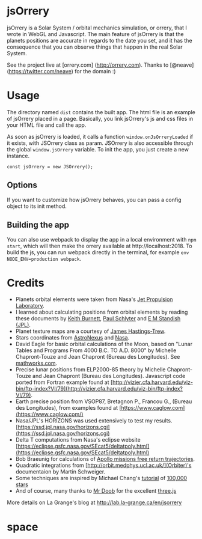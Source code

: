 # jsOrrery

jsOrrery is a Solar System / orbital mechanics simulation, or orrery, that I wrote in WebGL and Javascript. The main feature of jsOrrery is that the planets positions are accurate in regards to the date you set, and it has the consequence that you can observe things that happen in the real Solar System.

See the project live at [orrery.com] (http://orrery.com). Thanks to [@neave] (https://twitter.com/neave) for the domain :)

# Usage

The directory named `dist` contains the built app. The html file is an example of jsOrrery placed in a page. Basically, you link jsOrrery's js and css files in your HTML file and call the app.

As soon as jsOrrery is loaded, it calls a function `window.onJsOrreryLoaded` if it exists, with JSOrrery class as param. JSOrrery is also accessible through the global `window.jsOrrery` variable. To init the app, you just create a new instance.

```
const jsOrrery = new JSOrrery();
```

## Options

If you want to customize how jsOrrery behaves, you can pass a config object to its init method.

## Building the app

You can also use webpack to display the app in a local environment with `npm start`, which will then make the orrery available at http://localhost:2018. To build the js, you can run webpack directly in the terminal, for example `env NODE_ENV=production webpack`.

# Credits

* Planets orbital elements were taken from Nasa's [Jet Propulsion Laboratory](http://ssd.jpl.nasa.gov/?planet_pos).
* I learned about calculating positions from orbital elements by reading these documents by [Keith Burnett](http://www.stargazing.net/kepler/ellipse.html), [Paul Schlyter](http://www.stjarnhimlen.se/comp/tutorial.html) and [E M Standish (JPL)](http://ssd.jpl.nasa.gov/txt/aprx_pos_planets.pdf).
* Planet texture maps are a courtesy of [James Hastings-Trew](http://planetpixelemporium.com/planets.html).
* Stars coordinates from [AstroNexus](http://astronexus.com/) and [Nasa](http://heasarc.gsfc.nasa.gov/docs/archive.html).
* David Eagle for basic orbital calculations of the Moon, based on "Lunar Tables and Programs From 4000 B.C. TO A.D. 8000" by Michelle Chapront-Touze and Jean Chapront (Bureau des Longitudes). See [mathworks.com](http://www.mathworks.com/matlabcentral/fileexchange/39130-orbital-elements-of-the-moon).
* Precise lunar positions from ELP2000-85 theory by Michelle Chapront-Touze and Jean Chapront (Bureau des Longitudes). Javascript code ported from Fortran example found at [http://vizier.cfa.harvard.edu/viz-bin/ftp-index?VI/79](http://vizier.cfa.harvard.edu/viz-bin/ftp-index?VI/79).
* Earth precise position from VSOP87, Bretagnon P., Francou G., (Bureau des Longitudes), from examples found at [https://www.caglow.com](https://www.caglow.com/)
* Nasa/JPL's HORIZONS was used extensively to test my results. [https://ssd.jpl.nasa.gov/horizons.cgi](https://ssd.jpl.nasa.gov/horizons.cgi)
* Delta T computations from Nasa's eclipse website [https://eclipse.gsfc.nasa.gov/SEcat5/deltatpoly.html](https://eclipse.gsfc.nasa.gov/SEcat5/deltatpoly.html)
* Bob Braeunig for calculations of [Apollo missions free return trajectories](http://www.braeunig.us/apollo/).
* Quadratic integrations from [http://orbit.medphys.ucl.ac.uk/](Orbiter)'s documentaion by Martin Schweiger.
* Some techniques are inspired by Michael Chang's [tutorial](http://www.html5rocks.com/en/tutorials/casestudies/100000stars/) of [100,000 stars](http://workshop.chromeexperiments.com/stars/)
* And of course, many thanks to [Mr Doob](http://www.mrdoob.com/) for the excellent [three.js](http://threejs.org/)

More details on La Grange's blog at <a href="http://lab.la-grange.ca/en/jsorrery">http://lab.la-grange.ca/en/jsorrery</a>
# space
